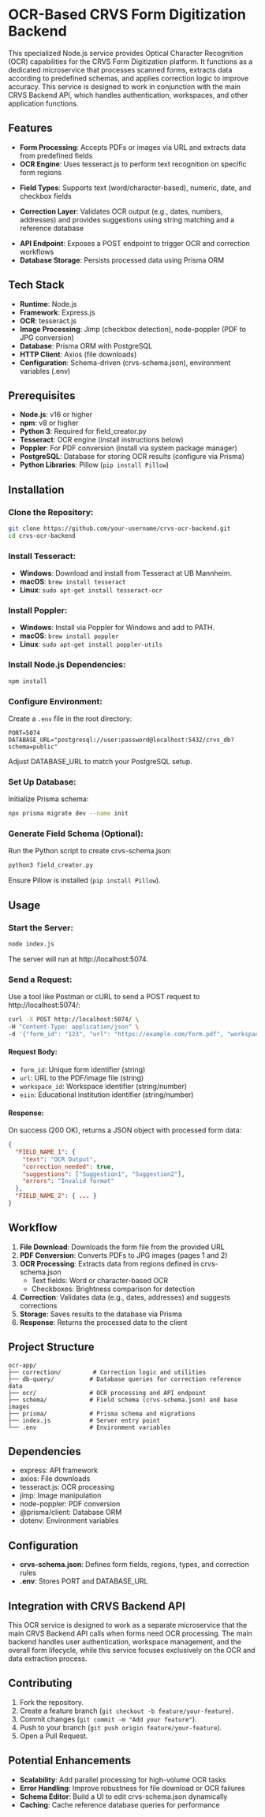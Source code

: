 # OCR-Based CRVS Form Digitization Backend

This specialized Node.js service provides Optical Character Recognition (OCR) capabilities for the CRVS Form Digitization platform. It functions as a dedicated microservice that processes scanned forms, extracts data according to predefined schemas, and applies correction logic to improve accuracy. This service is designed to work in conjunction with the main CRVS Backend API, which handles authentication, workspaces, and other application functions.

<!-- RAZIN when writing about a file (for example use `c.cpp` instead of c.cpp) -->

## Features

- **Form Processing**: Accepts PDFs or images via URL and extracts data from predefined fields
- **OCR Engine**: Uses tesseract.js to perform text recognition on specific form regions
<!-- RAZIN NOt sure if tesseract.js was the actual name -->
- **Field Types**: Supports text (word/character-based), numeric, date, and checkbox fields
<!-- RAZIN numeric ar date alada kore check kore kina mone nai amar. ektu dekhe nish -->
- **Correction Layer**: Validates OCR output (e.g., dates, numbers, addresses) and provides suggestions using string matching and a reference database
<!-- RAZIN fuzzy **string** matching -->
- **API Endpoint**: Exposes a POST endpoint to trigger OCR and correction workflows
- **Database Storage**: Persists processed data using Prisma ORM

## Tech Stack

- **Runtime**: Node.js
- **Framework**: Express.js
- **OCR**: tesseract.js
- **Image Processing**: Jimp (checkbox detection), node-poppler (PDF to JPG conversion)
- **Database**: Prisma ORM with PostgreSQL
- **HTTP Client**: Axios (file downloads)
- **Configuration**: Schema-driven (crvs-schema.json), environment variables (.env)

## Prerequisites

- **Node.js**: v16 or higher
- **npm**: v8 or higher
- **Python 3**: Required for field_creator.py
- **Tesseract**: OCR engine (install instructions below)
- **Poppler**: For PDF conversion (install via system package manager)
- **PostgreSQL**: Database for storing OCR results (configure via Prisma)
- **Python Libraries**: Pillow (`pip install Pillow`)
<!-- RAZIN I don't think Pillow was needed -->

## Installation

### Clone the Repository:

```bash
git clone https://github.com/your-username/crvs-ocr-backend.git
cd crvs-ocr-backend
```

### Install Tesseract:

- **Windows**: Download and install from Tesseract at UB Mannheim.
- **macOS**: `brew install tesseract`
- **Linux**: `sudo apt-get install tesseract-ocr`

### Install Poppler:

- **Windows**: Install via Poppler for Windows and add to PATH.
- **macOS**: `brew install poppler`
- **Linux**: `sudo apt-get install poppler-utils`

### Install Node.js Dependencies:

```bash
npm install
```

### Configure Environment:

Create a `.env` file in the root directory:

```
PORT=5074
DATABASE_URL="postgresql://user:password@localhost:5432/crvs_db?schema=public"
```

Adjust DATABASE_URL to match your PostgreSQL setup.

### Set Up Database:

Initialize Prisma schema:

```bash
npx prisma migrate dev --name init
```

### Generate Field Schema (Optional):

Run the Python script to create crvs-schema.json:

<!-- RAZIN: `region.csv`, not `crvs-schema.json` -->

```bash
python3 field_creator.py
```

Ensure Pillow is installed (`pip install Pillow`).

## Usage

### Start the Server:

```bash
node index.js
```

The server will run at http://localhost:5074.

### Send a Request:

Use a tool like Postman or cURL to send a POST request to http://localhost:5074/:

```bash
curl -X POST http://localhost:5074/ \
-H "Content-Type: application/json" \
-d '{"form_id": "123", "url": "https://example.com/form.pdf", "workspace_id": "ws1", "eiin": "456"}'
```

#### Request Body:

- `form_id`: Unique form identifier (string)
- `url`: URL to the PDF/image file (string)
- `workspace_id`: Workspace identifier (string/number)
- `eiin`: Educational institution identifier (string/number)

#### Response:

On success (200 OK), returns a JSON object with processed form data:

```json
{
  "FIELD_NAME_1": {
    "text": "OCR Output",
    "correction_needed": true,
    "suggestions": ["Suggestion1", "Suggestion2"],
    "errors": "Invalid format"
  },
  "FIELD_NAME_2": { ... }
}
```

## Workflow

1. **File Download**: Downloads the form file from the provided URL
2. **PDF Conversion**: Converts PDFs to JPG images (pages 1 and 2)
3. **OCR Processing**: Extracts data from regions defined in crvs-schema.json
   <!-- RAZIN should be region.json -->
   - Text fields: Word or character-based OCR
   - Checkboxes: Brightness comparison for detection
4. **Correction**: Validates data (e.g., dates, addresses) and suggests corrections
5. **Storage**: Saves results to the database via Prisma
6. **Response**: Returns the processed data to the client

## Project Structure

```
ocr-app/
├── correction/         # Correction logic and utilities
├── db-query/          # Database queries for correction reference data
├── ocr/               # OCR processing and API endpoint
├── schema/            # Field schema (crvs-schema.json) and base images
├── prisma/            # Prisma schema and migrations
├── index.js           # Server entry point
└── .env               # Environment variables
```

## Dependencies

- express: API framework
- axios: File downloads
- tesseract.js: OCR processing
- jimp: Image manipulation
- node-poppler: PDF conversion
- @prisma/client: Database ORM
- dotenv: Environment variables

## Configuration

- **crvs-schema.json**: Defines form fields, regions, types, and correction rules
- **.env**: Stores PORT and DATABASE_URL

## Integration with CRVS Backend API

This OCR service is designed to work as a separate microservice that the main CRVS Backend API calls when forms need OCR processing. The main backend handles user authentication, workspace management, and the overall form lifecycle, while this service focuses exclusively on the OCR and data extraction process.

## Contributing

1. Fork the repository.
2. Create a feature branch (`git checkout -b feature/your-feature`).
3. Commit changes (`git commit -m "Add your feature"`).
4. Push to your branch (`git push origin feature/your-feature`).
5. Open a Pull Request.

## Potential Enhancements

- **Scalability**: Add parallel processing for high-volume OCR tasks
- **Error Handling**: Improve robustness for file download or OCR failures
- **Schema Editor**: Build a UI to edit crvs-schema.json dynamically
- **Caching**: Cache reference database queries for performance
